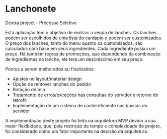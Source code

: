 # Lanchonete
Dextra project - Processo Seletivo

Esta aplicação tem o objetivo de realizar a venda de lanches.
Os lanches podem ser escolhidos de uma lista do cardápio e podem ser customizados.
O preço dos lanches, tanto do menu quanto os customizados, são calculados com base em seus ingredientes. Cada ingrediente possui um preço.
Há também regras de promoções, que dependendo da combinação de ingredientes no lanche, ele terá um descréscimo em seu preço.


Pontos a serem melhorados ou finalizados:
 - Ajustes no layout/material design
 - Opção de remover lanches do pedido
 - Rotação de tela
 - Tratamento de erros/exceções nas consultas do servidor e retorno do retrofit
 - Implementação de um sistema de cache eficiente nas buscas do servidor
 

A implementação deste projeto foi feita na arquitetura MVP devido a sua maior flexibidade, que, pela restrição de tempo e complexidade do projeto, foi considerado como um fator importante na decisão da arquitetura.
